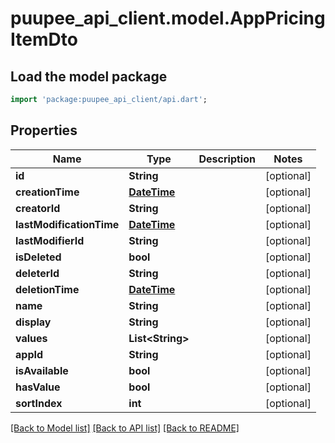 # puupee_api_client.model.AppPricingItemDto

## Load the model package
```dart
import 'package:puupee_api_client/api.dart';
```

## Properties
Name | Type | Description | Notes
------------ | ------------- | ------------- | -------------
**id** | **String** |  | [optional] 
**creationTime** | [**DateTime**](DateTime.md) |  | [optional] 
**creatorId** | **String** |  | [optional] 
**lastModificationTime** | [**DateTime**](DateTime.md) |  | [optional] 
**lastModifierId** | **String** |  | [optional] 
**isDeleted** | **bool** |  | [optional] 
**deleterId** | **String** |  | [optional] 
**deletionTime** | [**DateTime**](DateTime.md) |  | [optional] 
**name** | **String** |  | [optional] 
**display** | **String** |  | [optional] 
**values** | **List&lt;String&gt;** |  | [optional] 
**appId** | **String** |  | [optional] 
**isAvailable** | **bool** |  | [optional] 
**hasValue** | **bool** |  | [optional] 
**sortIndex** | **int** |  | [optional] 

[[Back to Model list]](../README.md#documentation-for-models) [[Back to API list]](../README.md#documentation-for-api-endpoints) [[Back to README]](../README.md)


